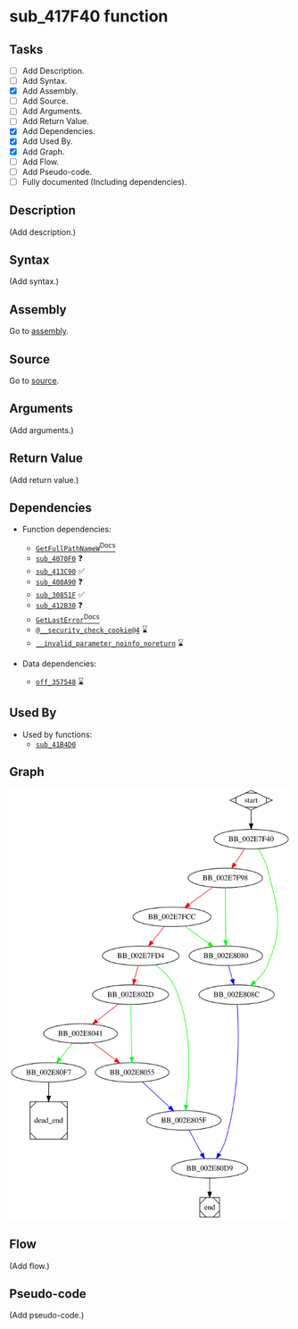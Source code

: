 # sub_417F40 function

## Tasks

- [ ] Add Description.
- [ ] Add Syntax.
- [X] Add Assembly.
- [ ] Add Source.
- [ ] Add Arguments.
- [ ] Add Return Value.
- [X] Add Dependencies.
- [X] Add Used By.
- [X] Add Graph.
- [ ] Add Flow.
- [ ] Add Pseudo-code.
- [ ] Fully documented (Including dependencies).

## Description

(Add description.)

## Syntax

(Add syntax.)

## Assembly

Go to [assembly](../asm/sub_417F40.asm).

## Source

Go to [source](../cc/sub_417F40.cc).

## Arguments

(Add arguments.)

## Return Value

(Add return value.)

## Dependencies

* Function dependencies:
  * [`GetFullPathNameW`<sup>Docs</sup>](https://docs.microsoft.com/en-us/windows/win32/api/fileapi/nf-fileapi-getfullpathnamew)
  * [`sub_4070F0`](sub_4070F0.md) ❓
  * [`sub_413C90`](sub_413C90.md) ✅
  * [`sub_408A90`](sub_408A90.md) ❓
  * [`sub_30851F`](sub_30851F.md) ✅
  * [`sub_412B30`](sub_412B30.md) ❓
  * [`GetLastError`<sup>Docs</sup>](https://docs.microsoft.com/en-us/windows/win32/api/errhandlingapi/nf-errhandlingapi-getlasterror)
  * [`@__security_check_cookie@4`](@__security_check_cookie@4.md) ⌛
  * [`__invalid_parameter_noinfo_noreturn`](__invalid_parameter_noinfo_noreturn.md) ⌛

* Data dependencies:
  * [`off_357548`](off_357548.md) ⌛

## Used By

* Used by functions:
  * [`sub_41B4D0`](sub_41B4D0.md)

## Graph

![sub_417F40 Graph](../svg/sub_417F40.svg "sub_417F40 Graph")

## Flow

(Add flow.)

## Pseudo-code

(Add pseudo-code.)
